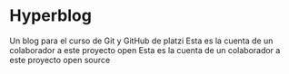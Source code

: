 # Hyperblog
Un blog para el curso de Git y GitHub de platzi
Esta es la cuenta de un colaborador a este proyecto open 
Esta es la cuenta de un colaborador a este proyecto open source

